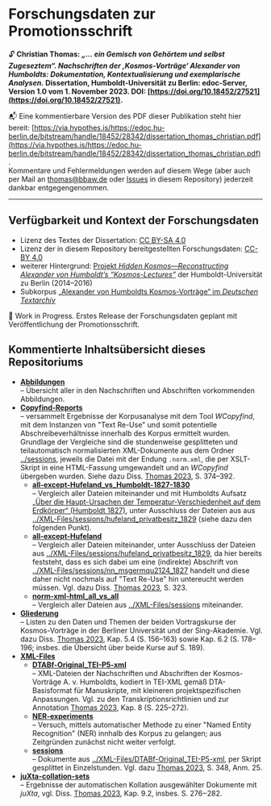 # Forschungsdaten zur Promotionsschrift 

🔓 **Christian Thomas: *„… ein Gemisch von Gehörtem und selbst Zugeseztem“. Nachschriften der ‚Kosmos-Vorträge‘ Alexander von Humboldts: Dokumentation, Kontextualisierung und exemplarische Analysen.* Dissertation, Humboldt-Universität zu Berlin: edoc-Server, Version 1.0 vom 1. November 2023. DOI: [https://doi.org/10.18452/27521](https://doi.org/10.18452/27521).**

📬 Eine kommentierbare Version des PDF dieser Publikation steht hier bereit: [https://via.hypothes.is/https://edoc.hu-berlin.de/bitstream/handle/18452/28342/dissertation_thomas_christian.pdf](https://via.hypothes.is/https://edoc.hu-berlin.de/bitstream/handle/18452/28342/dissertation_thomas_christian.pdf). <br /> Kommentare und Fehlermeldungen werden auf diesem Wege (aber auch per Mail an [thomas@bbaw.de](mailto:thomas@bbaw.de) oder [Issues](https://github.com/cthomasdta/diss-avhkv/issues) in diesem Repository) jederzeit dankbar entgegengenommen.

----------

## Verfügbarkeit und Kontext der Forschungsdaten

* Lizenz des Textes der Dissertation: [CC BY-SA 4.0](https://creativecommons.org/licenses/by-sa/4.0/deed.de)
* Lizenz der in diesem Repository bereitgestellten Forschungsdaten: [CC-BY 4.0](https://creativecommons.org/licenses/by/4.0/deed.de)
* weiterer Hintergrund: [Projekt *Hidden Kosmos—Reconstructing Alexander von Humboldt’s “Kosmos-Lectures”*](https://www.culture.hu-berlin.de/de/forschung/projekte/hidden-kosmos) der Humboldt-Universität zu Berlin (2014–2016)
* Subkorpus [„Alexander von Humboldts Kosmos-Vorträge“ im _Deutschen Textarchiv_](http://www.deutschestextarchiv.de/search/metadata?corpus=avhkv)

🚧 Work in Progress. Erstes Release der Forschungsdaten geplant mit Veröffentlichung der Promotionsschrift.

## Kommentierte Inhaltsübersicht dieses Repositoriums

* **[Abbildungen](https://github.com/cthomasdta/diss-avhkv/tree/master/Abbildungen)**  <br /> – Übersicht aller in den Nachschriften und Abschriften vorkommenden Abbildungen.
* **[Copyfind-Reports](https://github.com/cthomasdta/diss-avhkv/tree/master/Copyfind-Reports)** <br /> – versammelt Ergebnisse der Korpusanalyse mit dem Tool *WCopyfind*, mit dem Instanzen von "Text Re-Use" und somit potentielle Abschreibeverhältnisse innerhalb des Korpus ermittelt wurden. Grundlage der Vergleiche sind die stundenweise gesplitteten und teilautomatisch normalisierten XML-Dokumente aus dem Ordner [../sessions](https://github.com/cthomasdta/diss-avhkv/tree/master/XML-Files/sessions), jeweils die Datei mit der Endung `.norm.xml`, die per XSLT-Skript in eine HTML-Fassung umgewandelt und an *WCopyfind* übergeben wurden. Siehe dazu Diss. [Thomas 2023](https://doi.org/10.18452/27521), S. 374–392.
   * **[all-except-Hufeland_vs_Humboldt-1827-1830](https://github.com/cthomasdta/diss-avhkv/tree/master/Copyfind-Reports/all-except-Hufeland_vs_Humboldt-1827-1830)** <br /> – Vergleich aller Dateien miteinander und mit Humboldts Aufsatz [„Über die Haupt-Ursachen der Temperatur-Verschiedenheit auf dem Erdkörper“ (Humboldt 1827)](https://www.deutschestextarchiv.de/humboldt_ursachen_1830), unter Ausschluss der Dateien aus aus [../XML-Files/sessions/hufeland_privatbesitz_1829](https://github.com/cthomasdta/diss-avhkv/tree/master/XML-Files/sessions/hufeland_privatbesitz_1829) (siehe dazu den folgenden Punkt).
   * **[all-except-Hufeland](https://github.com/cthomasdta/diss-avhkv/tree/master/Copyfind-Reports/all-except-Hufeland)** <br /> – Vergleich aller Dateien miteinander, unter Ausschluss der Dateien aus [../XML-Files/sessions/hufeland_privatbesitz_1829](https://github.com/cthomasdta/diss-avhkv/tree/master/XML-Files/sessions/hufeland_privatbesitz_1829), da hier bereits feststeht, dass es sich dabei um eine (indirekte) Abschrift von [../XML-Files/sessions/nn_msgermqu2124_1827](https://github.com/cthomasdta/diss-avhkv/tree/master/XML-Files/sessions/nn_msgermqu2124_1827) handelt und diese daher nicht nochmals auf "Text Re-Use" hin untereucht werden müssen. Vgl. dazu Diss. [Thomas 2023](https://doi.org/10.18452/27521), S. 323.
   * **[norm-xml-html_all_vs_all](https://github.com/cthomasdta/diss-avhkv/tree/master/Copyfind-Reports/norm-xml-html_all_vs_all)** <br /> – Vergleich aller Dateien aus [../XML-Files/sessions](https://github.com/cthomasdta/diss-avhkv/tree/master/XML-Files/sessions) miteinander.
* **[Gliederung](https://github.com/cthomasdta/diss-avhkv/tree/master/Gliederung)** <br /> – Listen zu den Daten und Themen der beiden Vortragskurse der Kosmos-Vorträge in der Berliner Universität und der Sing-Akademie. Vgl. dazu Diss. [Thomas 2023](https://doi.org/10.18452/27521), Kap. 5.4 (S. 156–163) sowie Kap. 6.2 (S. 178–196; insbes. die Übersicht über beide Kurse auf S. 189).
* **[XML-Files](https://github.com/cthomasdta/diss-avhkv/tree/master/XML-Files)**
   * **[DTABf-Original_TEI-P5-xml](https://github.com/cthomasdta/diss-avhkv/tree/master/XML-Files/DTABf-Original_TEI-P5-xml)** <br /> – XML-Dateien der Nachschriften und Abschriften der Kosmos-Vorträge A. v. Humboldts, kodiert in TEI-XML gemäß DTA-Basisformat für Manuskripte, mit kleineren projektspezifischen Anpassungen. Vgl. zu den Transkriptionsrichtlinien und zur Annotation [Thomas 2023](https://doi.org/10.18452/27521), Kap. 8 (S. 225–272).
   * **[NER-experiments](https://github.com/cthomasdta/diss-avhkv/tree/master/XML-Files/NER-experiments)** <br /> – Versuch, mittels automatischer Methode zu einer "Named Entity Recognition" (NER) innhalb des Korpus zu gelangen; aus Zeitgründen zunächst nicht weiter verfolgt.
   * **[sessions](https://github.com/cthomasdta/diss-avhkv/tree/master/XML-Files/sessions)** <br /> – Dokumente aus [../XML-Files/DTABf-Original_TEI-P5-xml](https://github.com/cthomasdta/diss-avhkv/tree/master/XML-Files/DTABf-Original_TEI-P5-xml), per Skript gesplittet in Einzelstunden. Vgl. dazu [Thomas 2023](https://doi.org/10.18452/27521), S. 348, Anm. 25.
* **[juXta-collation-sets](https://github.com/cthomasdta/diss-avhkv/tree/master/juXta-collation-sets)** <br /> – Ergebnisse der automatischen Kollation ausgewählter Dokumente mit *juXta*, vgl. Diss. [Thomas 2023](https://doi.org/10.18452/27521), Kap. 9.2, insbes. S. 276‒282.

